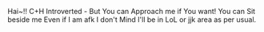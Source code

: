 Hai~!! C+H
Introverted - But You can Approach me if You want!
You can Sit beside me Even if I am afk I don't Mind
I'll be in LoL or jjk area as per usual.
<!---
Kayniii/Kayniii is a ✨ special ✨ repository because its `README.md` (this file) appears on your GitHub profile.
You can click the Preview link to take a look at your changes.
--->
